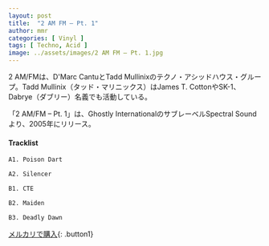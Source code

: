 ```yaml
---
layout: post
title:  "2 AM FM – Pt. 1"
author: mmr
categories: [ Vinyl ]
tags: [ Techno, Acid ]
image: ../assets/images/2 AM FM – Pt. 1.jpg
---
```


2 AM/FMは、D'Marc CantuとTadd Mullinixのテクノ・アシッドハウス・グループ。Tadd Mullinix（タッド・マリニックス）はJames T. CottonやSK-1、Dabrye（ダブリー）名義でも活動している。

「2 AM/FM – Pt. 1」は、Ghostly InternationalのサブレーベルSpectral Soundより、2005年にリリース。

#### Tracklist
```md
A1. Poison Dart

A2. Silencer

B1. CTE

B2. Maiden

B3. Deadly Dawn
```

[メルカリで購入](https://jp.mercari.com/item/m78418456240){: .button1}

